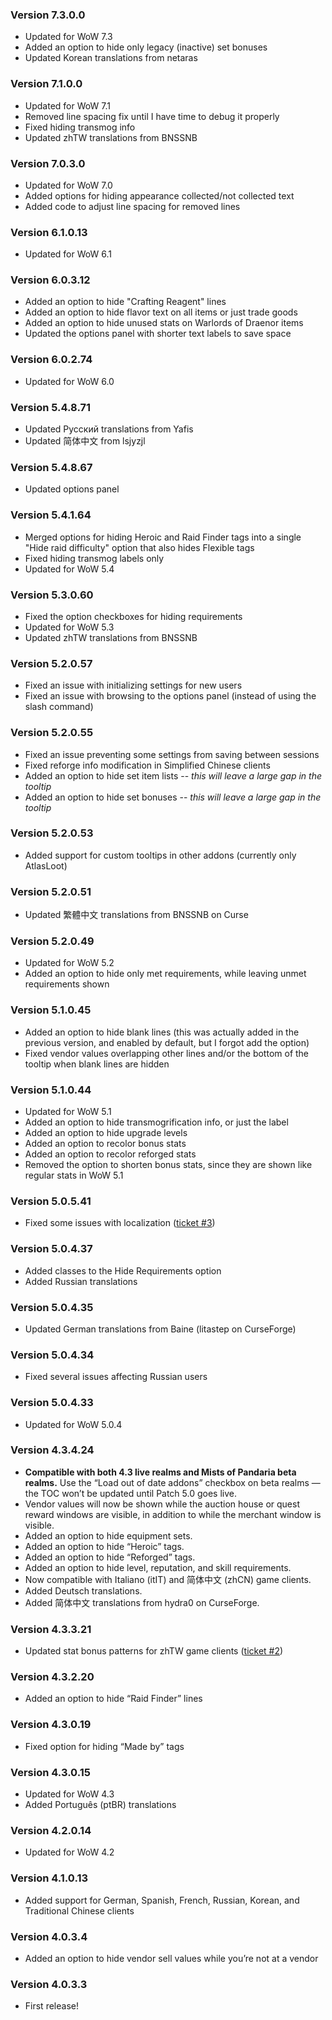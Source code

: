 ### Version 7.3.0.0

* Updated for WoW 7.3
* Added an option to hide only legacy (inactive) set bonuses
* Updated Korean translations from netaras

### Version 7.1.0.0

* Updated for WoW 7.1
* Removed line spacing fix until I have time to debug it properly
* Fixed hiding transmog info
* Updated zhTW translations from BNSSNB

### Version 7.0.3.0

* Updated for WoW 7.0
* Added options for hiding appearance collected/not collected text
* Added code to adjust line spacing for removed lines

### Version 6.1.0.13

* Updated for WoW 6.1

### Version 6.0.3.12

* Added an option to hide "Crafting Reagent" lines
* Added an option to hide flavor text on all items or just trade goods
* Added an option to hide unused stats on Warlords of Draenor items
* Updated the options panel with shorter text labels to save space

### Version 6.0.2.74

* Updated for WoW 6.0

### Version 5.4.8.71

* Updated Русский translations from Yafis
* Updated 简体中文 from lsjyzjl

### Version 5.4.8.67

* Updated options panel

### Version 5.4.1.64

* Merged options for hiding Heroic and Raid Finder tags into a single "Hide raid difficulty" option that also hides Flexible tags
* Fixed hiding transmog labels only
* Updated for WoW 5.4

### Version 5.3.0.60

* Fixed the option checkboxes for hiding requirements
* Updated for WoW 5.3
* Updated zhTW translations from BNSSNB

### Version 5.2.0.57

* Fixed an issue with initializing settings for new users
* Fixed an issue with browsing to the options panel (instead of using the slash command)

### Version 5.2.0.55

* Fixed an issue preventing some settings from saving between sessions
* Fixed reforge info modification in Simplified Chinese clients
* Added an option to hide set item lists -- *this will leave a large gap in the tooltip*
* Added an option to hide set bonuses -- *this will leave a large gap in the tooltip*

### Version 5.2.0.53

* Added support for custom tooltips in other addons (currently only AtlasLoot)

### Version 5.2.0.51

* Updated 繁體中文 translations from BNSSNB on Curse

### Version 5.2.0.49

* Updated for WoW 5.2
* Added an option to hide only met requirements, while leaving unmet requirements shown

### Version 5.1.0.45

* Added an option to hide blank lines (this was actually added in the previous version, and enabled by default, but I forgot add the option)
* Fixed vendor values overlapping other lines and/or the bottom of the tooltip when blank lines are hidden

### Version 5.1.0.44

* Updated for WoW 5.1
* Added an option to hide transmogrification info, or just the label
* Added an option to hide upgrade levels
* Added an option to recolor bonus stats
* Added an option to recolor reforged stats
* Removed the option to shorten bonus stats, since they are shown like regular stats in WoW 5.1

### Version 5.0.5.41

* Fixed some issues with localization ([ticket #3](http://wow.curseforge.com/addons/itemtooltipcleaner/tickets/3-de-de-client-changes-required/))

### Version 5.0.4.37

* Added classes to the Hide Requirements option
* Added Russian translations

### Version 5.0.4.35

* Updated German translations from Baine (litastep on CurseForge)

### Version 5.0.4.34

* Fixed several issues affecting Russian users

### Version 5.0.4.33

* Updated for WoW 5.0.4

### Version 4.3.4.24

* **Compatible with both 4.3 live realms and Mists of Pandaria beta realms.**
  Use the “Load out of date addons” checkbox on beta realms — the TOC won’t be updated until Patch 5.0 goes live.
* Vendor values will now be shown while the auction house or quest reward windows are visible, in addition to while the merchant window is visible.
* Added an option to hide equipment sets.
* Added an option to hide “Heroic” tags.
* Added an option to hide “Reforged” tags.
* Added an option to hide level, reputation, and skill requirements.
* Now compatible with Italiano (itIT) and 简体中文 (zhCN) game clients.
* Added Deutsch translations.
* Added 简体中文 translations from hydra0 on CurseForge.

### Version 4.3.3.21

* Updated stat bonus patterns for zhTW game clients ([ticket #2](http://wow.curseforge.com/addons/itemtooltipcleaner/tickets/2-failed-to-shrink-green-text-on-zh-tw-client))

### Version 4.3.2.20

* Added an option to hide “Raid Finder” lines

### Version 4.3.0.19

* Fixed option for hiding “Made by” tags

### Version 4.3.0.15

* Updated for WoW 4.3
* Added Português (ptBR) translations

### Version 4.2.0.14

* Updated for WoW 4.2

### Version 4.1.0.13

* Added support for German, Spanish, French, Russian, Korean, and Traditional Chinese clients

### Version 4.0.3.4

* Added an option to hide vendor sell values while you’re not at a vendor

### Version 4.0.3.3

* First release!
